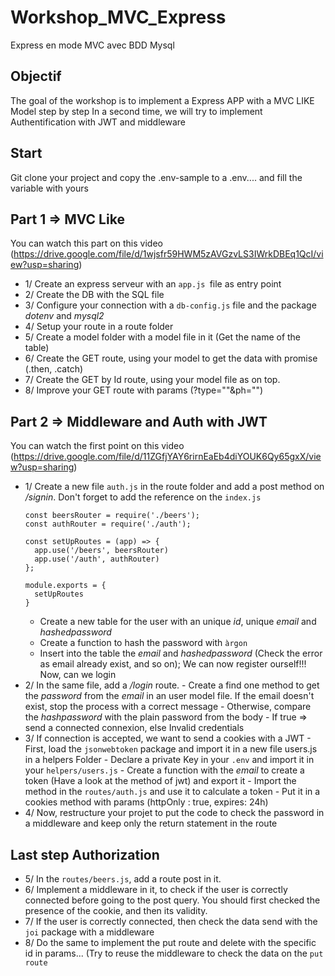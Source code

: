 # Workshop_MVC_Express
Express en mode MVC avec BDD Mysql

## Objectif
The goal of the workshop is to implement a Express APP with a MVC LIKE Model step by step
In a second time, we will try to implement Authentification with JWT and middleware

## Start
Git clone your project and copy the .env-sample to a .env.... and fill the variable with yours

## Part 1 => MVC Like
You can watch this part on this video (https://drive.google.com/file/d/1wjsfr59HWM5zAVGzvLS3IWrkDBEq1QcI/view?usp=sharing)
- 1/ Create an express serveur with an `app.js `file as entry point
- 2/ Create the DB with the SQL file
- 3/ Configure your connection with a `db-config.js` file and the package *dotenv* and *mysql2*
- 4/ Setup your route in a route folder
- 5/ Create a model folder with a model file in it (Get the name of the table)
- 6/ Create the GET route, using your model to get the data with promise (.then, .catch)
- 7/ Create the GET by Id route, using your model file as on top.
- 8/ Improve your GET route with params (?type=""&ph="")

## Part 2 => Middleware and Auth with JWT
You can watch the first point on this video (https://drive.google.com/file/d/11ZGfjYAY6rirnEaEb4diYOUK6Qy65gxX/view?usp=sharing)
- 1/ Create a new file `auth.js` in the route folder and add a post method on */signin*. Don't forget to add the reference on the `index.js`
    ```
    const beersRouter = require('./beers');
    const authRouter = require('./auth');

    const setUpRoutes = (app) => {
      app.use('/beers', beersRouter)
      app.use('/auth', authRouter)
    };

    module.exports = {
      setUpRoutes
    }
    ```
    - Create a new table for the user with an unique *id*, unique *email* and *hashedpassword*
    - Create a function to hash the password with `àrgon`
    - Insert into the table the *email* and *hashedpassword* (Check the error as email already exist, and so on);
    We can now register ourself!!! Now, can we login
- 2/ In the same file, add a */login* route.
      - Create a find one method to get the *password* from the *email* in an user model file. If the email doesn't exist, stop the process with a correct message
      - Otherwise, compare the *hashpassword* with the plain password from the body
      - If true => send a connected connexion, else Invalid credentials
- 3/ If connection is accepted, we want to send a cookies with a JWT
      - First, load the `jsonwebtoken` package and import it in a new file users.js in a helpers Folder
      - Declare a private Key in your `.env` and import it in your `helpers/users.js`
      - Create a function with the *email* to create a token (Have a look at the method of jwt) and export it
      - Import the method in the `routes/auth.js` and use it to calculate a token
      - Put it in a cookies method with params (httpOnly : true, expires: 24h)
- 4/ Now, restructure your projet to put the code to check the password in a middleware and keep only the return statement in the route

## Last step Authorization
- 5/ In the `routes/beers.js`, add a route post in it.
- 6/ Implement a middleware in it, to check if the user is correctly connected before going to the post query. You should first checked the presence of the cookie, and then its validity.
- 7/ If the user is correctly connected, then check the data send with the `joi` package with a middleware
- 8/ Do the same to implement the put route and delete with the specific id in params... (Try to reuse the middleware to check the data on the `put route`
